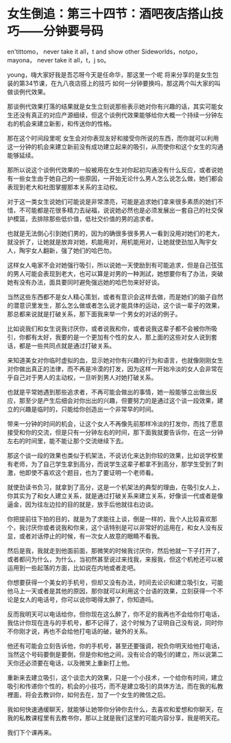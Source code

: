 # 女生倒追：第三十四节：酒吧夜店搭山技巧——分钟要号码

en'tittomo， never take it all，t and show other Sideworlds，notρο，mayona， never take it all，t，j so。

young，嗨大家好我是吾芯呀今天是任命华，那这里一个呢 将来分享的是女生包装的第34节课，在九八夜店搭上的技巧 如何一分钟要换吗，那这两个叫大家的叫做谈例代效果。

那谈例代效果打落的结果就是女生立刻说那些表示她对你有兴趣的话，其实可能女生还没有真正的对应产源细续，但这个谈例代效果能够给你大概一个持续一分钟左右的机会来建立新影，和传送你的性格。

那在这个时间段里呢 女生会对你表现友好和接受你所说的东西，而你就可以利用这一分钟的机会来建立新前没有成功建立起来的吸引，从而使你和这个女生的沟通能够延续。

那所以说这个谈例代效果的一般被用在女生对你起初沟通没有什么反应，或者说她有一些女生由于她自己的一些原因，一开始无论什么男人怎么说怎么做，她们都会表现到老大和社图掌握那本关系的主动权。

对于这一类女生说她们可能说是非常漂亮，可能是追求她们拿来很多素质的她们不惜，不可能都是花很多精力去祕福，说说她必然也是必须发展出一套自己的社交保护模篮，去排除那些低价值，低社交价值的男的追求者。

也就是无法倒心引到她们男的，因为的确很多很多男人一看到没用对她们的老大，就没折了，让她就是放弃对她，机能用对，用机能用对，让她就使劲加入陶宇女人，陶宇女人翻新，强了她们的哈巴勿。

这样女人电家不会对她强行吸引，所以说她一天使励到有可能追求，但是自己弦弦的男人可能会表现到老大，也可以算是对男的一种測試，她想要你有了办法，突破她有没有办法，面具要同时避免强远她的哈巴勿来好好谈。

当然这些东西都不是女人精心策划，或者有意识会这样去做，而是她们的脑子自然的潜意识里发生，那么怎么做或者怎么说才能具体的运动，这个谈一辈子的效果，那总都来说就是打破关系，那下面我来举一个男女的对话的例子。

比如说我们和女生说我讨厌你，或者说我和你，或者说我这辈子都不会被你所吸引，你都有太好，我要的是一个更加有个性的女人，那上面的这些对女人说到套话，都是一些共同点就是通过打破关系。

来知道美女对你临时虚拟的血，显示她对你有兴趣的行为和语言，也就像刚刚女生对你做出真正的法律，而不再是冷漠的打发，因为这样一开始冷淡的女人会非常在乎自己对于男人的主动权，一旦听到男人对她打破关系。

也就是平常她遇到那些追求者，不再可能会做出的事情，她一般能够立出做出反应，那至少是产生后细会对你出出的兴趣，但要努力的是通过这个谈一段效果，建立的兴趣是临时的，只能给你创造出一个非常早的时间。

带来一分钟的时间的机会，让这个女人不再像先前那样冷淡的打发你，而找了愿意接受和你的交流，但是只有一分钟左右的时间，那下面我就要告诉你，在这一分钟左右的时间里，能不能让那个交流继续下去。

那这个谈一段的效果也类似于机架法，不说访化来达到你较的效果，比如说学校里有老师，为了自己学生拿到高分，而说学生这辈子都拿不到高分，那学生受到了刺激，他即使不喜欢这个题目，也为了要证明一个老师看。

就使劲读书负习，就拿到了高分，这是一个机架法的典型的理由，在吸引女人上，你其实为了和女人建立关系，就是通过打破关系来建立关系，好像谈一代或者是像逼金，因为往左边拉的目的就是，放手后他就往右边谈。

你把提前往下拍的目的，就是为了求能往上谈，倒是一样的，我个人比较喜欢那个，我讨厌你或者说我和你来，这个话特别是可以非常好的运用在，和女人没有反显，或者对话停止的时候，有一次女人故意的眼睛不看我。

然后是我，我就走到他面前面，那微笑的时候我讨厌你，然后他就一下子打开了，或者都问为什么，为什么，当初然甚至说过来找我，来报我，但这个机枪还可以被运用到一些起落的方面，比如说在内地或者走吧。

你想要获得一个美女的手机号，但却又没有办法，时间去论识和建立吸引女，可能他马上一天或者是其他的原因，那你就可以利用这个台语的效果，立刻获得一个不论是女人的电话号，你可以说你喝得太醉了，你知道吗。

反而我明天可以电话给你，但你现在这么醉了，你不足的我再也不会给你打电话，我估计你现在连与的手机号，都不记得了，这个时候为了证明自己没有说，同时你不你刚才说，再也不会给他打电话的破，破外的关系。

他还有可能会立刻告诉他，你的手机号，甚至还要强调，祝负你明天给他打电话，当然这个号码要倒是要倒，但是你和他之间，没有论合的吸引的建立，所以说第二天你还必须要在电话，以及微笑上重新打上他。

重新来去建立吸引，这个谈恋大的效果，只是一个小技术，一个给你有时间，建立吸引和传递你个性的，机会的小技巧，而不是建立吸引的具体方法，而在我的私教裡面，将会去教训你，如何去在，加了一个女生的微信之后。

我如何快速通缓聊天，就能够让她带你分钟你去什么，去喜欢和爱想和你聊天，在我的私教课程里有去教书你，那以上就是我们这里的可能内容分享，我是明天花。

我们下个课再来。